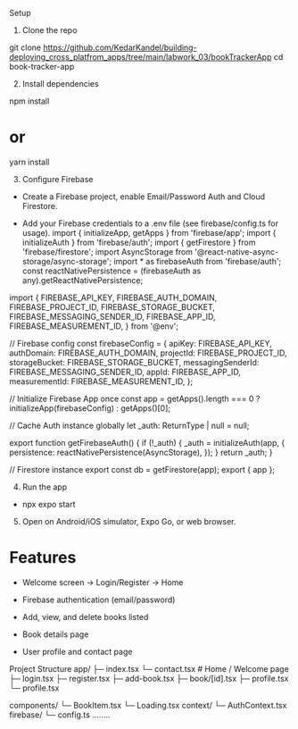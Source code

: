 Setup

1. Clone the repo

git clone https://github.com/KedarKandel/building-deploying_cross_platfrom_apps/tree/main/labwork_03/bookTrackerApp
cd book-tracker-app


2. Install dependencies

npm install
# or
yarn install


3. Configure Firebase

- Create a Firebase project, enable Email/Password Auth and Cloud Firestore.

- Add your Firebase credentials to a .env file (see firebase/config.ts for usage).
import { initializeApp, getApps } from 'firebase/app';
import { initializeAuth } from 'firebase/auth';
import { getFirestore } from 'firebase/firestore';
import AsyncStorage from '@react-native-async-storage/async-storage';
import * as firebaseAuth from 'firebase/auth';
const reactNativePersistence = (firebaseAuth as any).getReactNativePersistence;

import {
  FIREBASE_API_KEY,
  FIREBASE_AUTH_DOMAIN,
  FIREBASE_PROJECT_ID,
  FIREBASE_STORAGE_BUCKET,
  FIREBASE_MESSAGING_SENDER_ID,
  FIREBASE_APP_ID,
  FIREBASE_MEASUREMENT_ID,
} from '@env';

// Firebase config
const firebaseConfig = {
  apiKey: FIREBASE_API_KEY,
  authDomain: FIREBASE_AUTH_DOMAIN,
  projectId: FIREBASE_PROJECT_ID,
  storageBucket: FIREBASE_STORAGE_BUCKET,
  messagingSenderId: FIREBASE_MESSAGING_SENDER_ID,
  appId: FIREBASE_APP_ID,
  measurementId: FIREBASE_MEASUREMENT_ID,
};

// Initialize Firebase App once
const app = getApps().length === 0 ? initializeApp(firebaseConfig) : getApps()[0];

// Cache Auth instance globally
let _auth: ReturnType<typeof initializeAuth> | null = null;

export function getFirebaseAuth() {
  if (!_auth) {
    _auth = initializeAuth(app, {
      persistence: reactNativePersistence(AsyncStorage),
    });
  }
  return _auth;
}

// Firestore instance
export const db = getFirestore(app);
export { app };



4. Run the app

- npx expo start


5. Open on Android/iOS simulator, Expo Go, or web browser.

#  Features

- Welcome screen → Login/Register → Home

- Firebase authentication (email/password)

- Add, view, and delete books listed

- Book details page

- User profile and contact page

Project Structure
app/
 ├─ index.tsx 
 └─ contact.tsx      # Home / Welcome page
 ├─ login.tsx
 ├─ register.tsx
 ├─ add-book.tsx
 ├─ book/[id].tsx
 ├─ profile.tsx
 └─ profile.tsx
 
components/
 └─ BookItem.tsx
 └─ Loading.tsx
context/
 └─ AuthContext.tsx
firebase/
 └─ config.ts
 ........